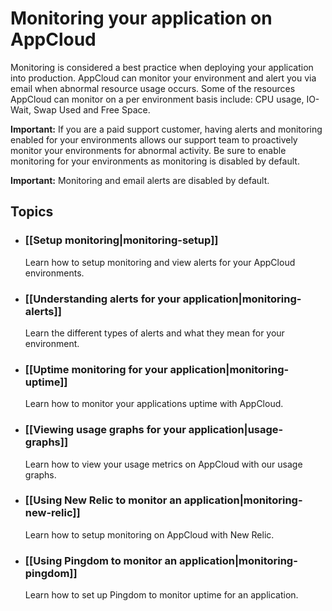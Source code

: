 # Monitoring your application on AppCloud


Monitoring is considered a best practice when deploying your application
into production.  AppCloud can monitor your environment and alert you via
email when abnormal resource usage occurs. Some of the resources AppCloud 
can monitor on a per environment basis include: CPU usage, IO-Wait, Swap 
Used and Free Space. 

**Important:** If you are a paid support customer, having alerts and monitoring enabled
for your environments allows our support team to proactively monitor your
environments for abnormal activity. Be sure to enable monitoring for your 
environments as monitoring is disabled by default.

**Important:** Monitoring and email alerts are disabled by default.

## Topics

* ### [[Setup monitoring|monitoring-setup]]
  Learn how to setup monitoring and view alerts for your AppCloud environments.
  
* ### [[Understanding alerts for your application|monitoring-alerts]]
  Learn the different types of alerts and what they mean for your environment.  

* ### [[Uptime monitoring for your application|monitoring-uptime]]
  Learn how to monitor your applications uptime with AppCloud.

* ### [[Viewing usage graphs for your application|usage-graphs]]
  Learn how to view your usage metrics on AppCloud with our usage graphs.

* ### [[Using New Relic to monitor an application|monitoring-new-relic]]
  Learn how to setup monitoring on AppCloud with New Relic.

* ### [[Using Pingdom to monitor an application|monitoring-pingdom]]
  Learn how to set up Pingdom to monitor uptime for an application.